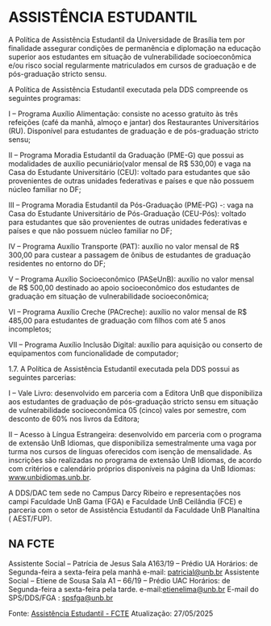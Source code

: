 # ASSISTÊNCIA ESTUDANTIL
A Política de Assistência Estudantil da Universidade de Brasília tem por finalidade assegurar condições de permanência e diplomação na educação superior aos estudantes em situação de vulnerabilidade socioeconômica e/ou risco social regularmente matriculados em cursos de graduação e de pós-graduação stricto sensu.

A Política de Assistência Estudantil executada pela DDS compreende os seguintes programas:

I – Programa Auxílio Alimentação: consiste no acesso gratuito às três refeições (café da manhã, almoço e jantar) dos Restaurantes Universitários (RU). Disponível para estudantes de graduação e de pós-graduação stricto sensu;

II – Programa Moradia Estudantil da Graduação (PME-G) que possui as modalidades de auxílio pecuniário(valor mensal de R$ 530,00) e vaga na Casa do Estudante Universitário (CEU): voltado para estudantes que são provenientes de outras unidades federativas e países e que não possuem núcleo familiar no DF;

III – Programa Moradia Estudantil da Pós-Graduação (PME-PG) -: vaga na Casa do Estudante Universitário de Pós-Graduação (CEU-Pós): voltado para estudantes que são provenientes de outras unidades federativas e países e que não possuem núcleo familiar no DF;

IV – Programa Auxílio Transporte (PAT): auxílio no valor mensal de R$ 300,00 para custear a passagem de ônibus de estudantes de graduação residentes no entorno do DF;

V – Programa Auxílio Socioeconômico (PASeUnB): auxílio no valor mensal de R$ 500,00 destinado ao apoio socioeconômico dos estudantes de graduação em situação de vulnerabilidade socioeconômica;

VI – Programa Auxílio Creche (PACreche): auxílio no valor mensal de R$ 485,00 para estudantes de graduação com filhos com até 5 anos incompletos;

VII – Programa Auxílio Inclusão Digital: auxílio para aquisição ou conserto de equipamentos com funcionalidade de computador;

1.7. A Política de Assistência Estudantil executada pela DDS possui as seguintes parcerias:

I – Vale Livro: desenvolvido em parceria com a Editora UnB que disponibiliza aos estudantes de graduação de pós-graduação stricto sensu em situação de vulnerabilidade socioeconômica 05 (cinco) vales por semestre, com desconto de 60% nos livros da Editora;

II – Acesso à Língua Estrangeira: desenvolvido em parceria com o programa de extensão UnB Idiomas, que disponibiliza semestralmente uma vaga por turma nos cursos de línguas oferecidos com isenção de mensalidade. As inscrições são realizadas no programa de extensão UnB Idiomas, de acordo com critérios e calendário próprios disponíveis na página da UnB Idiomas: www.unbidiomas.unb.br.

A DDS/DAC tem sede no Campus Darcy Ribeiro e representações nos campi Faculdade UnB Gama (FGA) e Faculdade UnB Ceilândia (FCE) e parceria com o setor de Assistência Estudantil da Faculdade UnB Planaltina ( AEST/FUP). 

## NA FCTE
Assistente Social – Patrícia de Jesus
Sala A163/19 – Prédio UA
Horários: de Segunda-feira a sexta-feira pela manhã
e-mail: patricial@unb.br
Assistente Social –  Etiene de Sousa
Sala A1 – 66/19 – Prédio UAC
Horários: de Segunda-feira a sexta-feira pela tarde.
e-mail:etienelima@unb.br
E-mail do SPS/DDS/FGA : spsfga@unb.br

Fonte: [Assistência Estudantil - FCTE](https://fcte.unb.br/assistencia-estudantil/)
Atualização: 27/05/2025